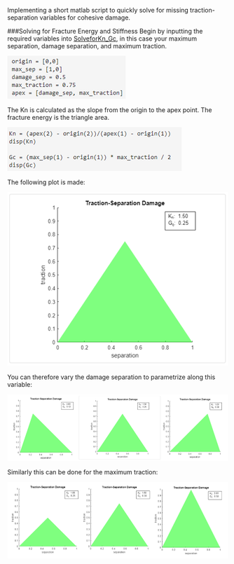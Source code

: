 Implementing a short matlab script to quickly solve for missing traction-separation variables for cohesive damage. 


###Solving for Fracture Energy and Stiffness
Begin by inputting the required variables into [SolveforKn_Gc](https://github.com/midmidmidmid/TractionSeparation/blob/main/SolveforKn_Gc), in this case your maximum separation, damage separation, and maximum traction.

![Assign Variables](https://github.com/midmidmidmid/TractionSeparation/blob/main/plots/Matlab_Variables.png)

The Kn is calculated as the slope from the origin to the apex point. The fracture energy is the triangle area.

![Calculations](https://github.com/midmidmidmid/TractionSeparation/blob/main/plots/calcs.png)

The following plot is made:

![Plot](https://github.com/midmidmidmid/TractionSeparation/blob/main/plots/Matlab_TractionSeparation.png)

You can therefore vary the damage separation to parametrize along this variable:

![DamSepPlot](https://github.com/midmidmidmid/TractionSeparation/blob/main/plots/combinedplots.png)


Similarly this can be done for the maximum traction: 

![MaxTracPlot](https://github.com/midmidmidmid/TractionSeparation/blob/main/plots/combinedplots2.png)
